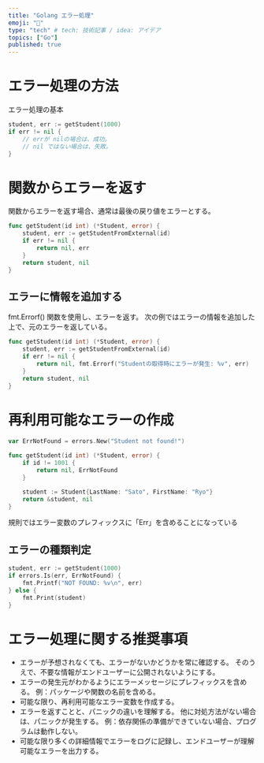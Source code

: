 ```yaml
---
title: "Golang エラー処理"
emoji: "🐙"
type: "tech" # tech: 技術記事 / idea: アイデア
topics: ["Go"]
published: true
---
```


# エラー処理の方法

エラー処理の基本

```go
student, err := getStudent(1000)
if err != nil {
    // errが nilの場合は、成功。
    // nil ではない場合は、失敗。
}
```

# 関数からエラーを返す

関数からエラーを返す場合、通常は最後の戻り値をエラーとする。

```go
func getStudent(id int) (*Student, error) {
    student, err := getStudentFromExternal(id)
    if err != nil {
        return nil, err
    }
    return student, nil
}
```

## エラーに情報を追加する
fmt.Errorf() 関数を使用し、エラーを返す。
次の例ではエラーの情報を追加した上で、元のエラーを返している。

```go
func getStudent(id int) (*Student, error) {
    student, err := getStudentFromExternal(id)
    if err != nil {
        return nil, fmt.Errorf("Studentの取得時にエラーが発生: %v", err)
    }
    return student, nil
}
```

# 再利用可能なエラーの作成

```go
var ErrNotFound = errors.New("Student not found!")

func getStudent(id int) (*Student, error) {
    if id != 1001 {
        return nil, ErrNotFound
    }

    student := Student{LastName: "Sato", FirstName: "Ryo"}
    return &student, nil
}
```
規則ではエラー変数のプレフィックスに「Err」を含めることになっている

## エラーの種類判定

```go
student, err := getStudent(1000)
if errors.Is(err, ErrNotFound) {
    fmt.Printf("NOT FOUND: %v\n", err)
} else {
    fmt.Print(student)
}
```

# エラー処理に関する推奨事項

- エラーが予想されなくても、エラーがないかどうかを常に確認する。 そのうえで、不要な情報がエンドユーザーに公開されないようにする。
- エラーの発生元がわかるようにエラーメッセージにプレフィックスを含める。 例：パッケージや関数の名前を含める。
- 可能な限り、再利用可能なエラー変数を作成する。
- エラーを返すことと、パニックの違いを理解する。 他に対処方法がない場合は、パニックが発生する。 例：依存関係の準備ができていない場合、プログラムは動作しない。
- 可能な限り多くの詳細情報でエラーをログに記録し、エンドユーザーが理解可能なエラーを出力する。